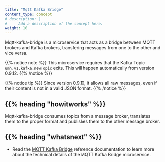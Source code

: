```yaml
---
title: "Mqtt Kafka Bridge"
content_type: concept
# description: |
#     Add a description of the concept here.
weight: 10
---
```


<!-- overview -->

Mqtt-kafka-bridge is a microservice that acts as a bridge between MQTT brokers
and Kafka brokers, transfering messages from one to the other and vice versa.

{{% notice note %}}
This microservice requires that the Kafka Topic `umh.v1.kafka.newTopic` exits.
This will happen automatically from version 0.9.12.
{{% /notice %}}

{{% notice tip %}}
Since version 0.9.10, it allows all raw messages, even if their content is not
in a valid JSON format.
{{% /notice %}}

<!-- body -->

## {{% heading "howitworks" %}}

Mqtt-kafka-bridge consumes topics from a message broker, translates them to
the proper format and publishes them to the other message broker.

<!-- Optional section; add links to information related to this topic. -->

## {{% heading "whatsnext" %}}

- Read the [MQTT Kafka Bridge](/docs/reference/microservices/mqtt-kafka-bridge/)
  reference documentation to learn more about the technical details of the
  MQTT Kafka Bridge microservice.

